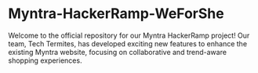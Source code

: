 # Myntra-HackerRamp-WeForShe
Welcome to the official repository for our Myntra HackerRamp project! Our team, Tech Termites, has developed exciting new features to enhance the existing Myntra website, focusing on collaborative and trend-aware shopping experiences.
